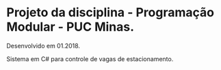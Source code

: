 # Projeto da disciplina - Programação Modular - PUC Minas.

Desenvolvido em 01.2018.

Sistema em C# para controle de vagas de estacionamento.
